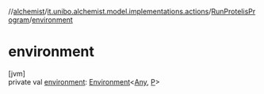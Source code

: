 //[alchemist](../../../index.md)/[it.unibo.alchemist.model.implementations.actions](../index.md)/[RunProtelisProgram](index.md)/[environment](environment.md)

# environment

[jvm]\
private val [environment](environment.md): [Environment](../../it.unibo.alchemist.model.interfaces/-environment/index.md)<[Any](https://kotlinlang.org/api/latest/jvm/stdlib/kotlin/-any/index.html), [P](../../it.unibo.alchemist.protelis/-alchemist-execution-context/index.md)>
